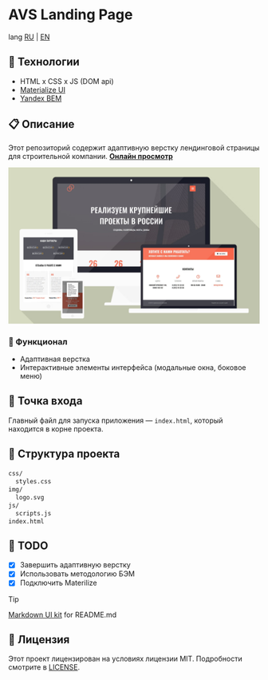 # AVS Landing Page

lang [RU][home_ru] | [EN][home_en]

## 🚀 Технологии

- HTML x CSS x JS (DOM api)
- [Materialize UI][link0]
- [Yandex BEM][link1]

## 📋 Описание

Этот репозиторий содержит адаптивную верстку лендинговой страницы для строительной компании. [**Онлайн просмотр**][preview]

![asset0]

### 📌 Функционал

- Адаптивная верстка
- Интерактивные элементы интерфейса (модальные окна, боковое меню)

## 🏁 Точка входа

Главный файл для запуска приложения — `index.html`, который находится в корне проекта.

## 📂 Структура проекта

```plaintext
css/
  styles.css
img/
  logo.svg
js/
  scripts.js
index.html
```

## 📝 TODO

- [x] Завершить адаптивную верстку
- [x] Использовать методологию БЭМ
- [x] Подключить Materilize

> [!TIP]
> [Markdown UI kit][md_ui_kit] for README.md

## 📜 Лицензия

Этот проект лицензирован на условиях лицензии MIT. Подробности смотрите в [LICENSE][license].

<!-- navigation -->

[home_ru]: README.md
[home_en]: README.en.md
[license]: /LICENSE
[preview]: https://etherealhero.github.io/avs_landing/
[md_ui_kit]: https://gist.github.com/etherealHero/ffe9de043f3c2639e864b4fddec8e9e4
[link0]: https://materializecss.com/
[link1]: https://ru.bem.info/
[link2]: #
[link3]: #
[link4]: #
[link5]: #

<!-- assets -->

[asset0]: assets/preview.jpg "Preview mockups"
[asset1]: /path.png "label on hover"
[asset2]: /path.png "label on hover"
[asset3]: /path.png "label on hover"
[asset4]: /path.png "label on hover"
[asset5]: /path.png "label on hover"
